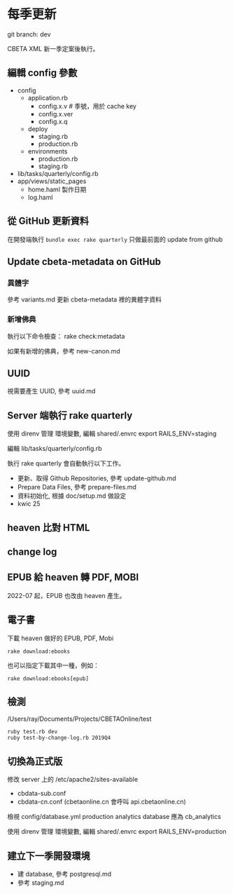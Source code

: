 # 每季更新

git branch: dev

CBETA XML 新一季定案後執行。

## 編輯 config 參數

* config
  * application.rb
    * config.x.v # 季號，用於 cache key
    * config.x.ver
    * config.x.q
  * deploy
    * staging.rb
    * production.rb
  * environments
    * production.rb
    * staging.rb
* lib/tasks/quarterly/config.rb
* app/views/static_pages
  * home.haml 製作日期
  * log.haml

## 從 GitHub 更新資料

在開發端執行 `bundle exec rake quarterly` 
只做最前面的 update from github

## Update cbeta-metadata on GitHub

### 異體字

參考 variants.md 更新 cbeta-metadata 裡的異體字資料

### 新增佛典

執行以下命令檢查：
    rake check:metadata

如果有新增的佛典，參考 new-canon.md

## UUID

視需要產生 UUID, 參考 uuid.md

## Server 端執行 rake quarterly

使用 direnv 管理 環境變數, 編輯 shared/.envrc
    export RAILS_ENV=staging

編輯 lib/tasks/quarterly/config.rb

執行 rake quarterly 會自動執行以下工作。

* 更新、取得 Github Repositories, 參考 update-github.md
* Prepare Data Files, 參考 prepare-files.md
* 資料初始化, 根據 doc/setup.md 做設定
* kwic 25

## heaven 比對 HTML

## change log

## EPUB 給 heaven 轉 PDF, MOBI

2022-07 起，EPUB 也改由 heaven 產生。

## 電子書

下載 heaven 做好的 EPUB, PDF, Mobi

    rake download:ebooks

也可以指定下載其中一種，例如：

    rake download:ebooks[epub]

## 檢測

/Users/ray/Documents/Projects/CBETAOnline/test

    ruby test.rb dev
    ruby test-by-change-log.rb 2019Q4

## 切換為正式版

修改 server 上的 /etc/apache2/sites-available
  * cbdata-sub.conf
  * cbdata-cn.conf (cbetaonline.cn 會呼叫 api.cbetaonline.cn)

檢視 config/database.yml
production analytics database 應為 cb_analytics

使用 direnv 管理 環境變數, 編輯 shared/.envrc
    export RAILS_ENV=production

## 建立下一季開發環境

* 建 database, 參考 postgresql.md
* 參考 staging.md
